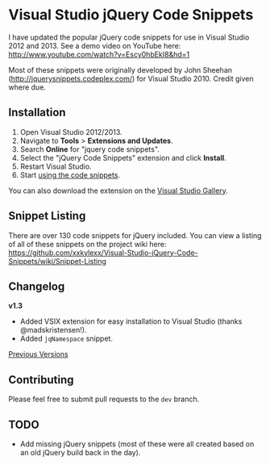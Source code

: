 # Visual Studio jQuery Code Snippets

I have updated the popular jQuery code snippets for use in Visual Studio 2012 and 2013. See a demo video on YouTube here: http://www.youtube.com/watch?v=Escy0hbEkI8&hd=1

Most of these snippets were originally developed by John Sheehan (http://jquerysnippets.codeplex.com/) for Visual Studio 2010. Credit given where due.

## Installation

1. Open Visual Studio 2012/2013.
2. Navigate to **Tools** > **Extensions and Updates**.
3. Search **Online** for "jquery code snippets".
4. Select the "jQuery Code Snippets" extension and click **Install**.
5. Restart Visual Studio.
6. Start [using the code snippets](https://github.com/xxkylexx/Visual-Studio-jQuery-Code-Snippets/wiki/Using-Code-Snippets).

You can also download the extension on the [Visual Studio Gallery](http://visualstudiogallery.msdn.microsoft.com/577b9c03-71fb-417b-bcbb-94b6d3d326b8).

## Snippet Listing

There are over 130 code snippets for jQuery included. You can view a listing of all of these snippets on the project wiki here: https://github.com/xxkylexx/Visual-Studio-jQuery-Code-Snippets/wiki/Snippet-Listing

## Changelog

**v1.3**
- Added VSIX extension for easy installation to Visual Studio (thanks @madskristensen!).
- Added `jqNamespace` snippet.

[Previous Versions](https://github.com/xxkylexx/Visual-Studio-jQuery-Code-Snippets/wiki/Release-Notes)

## Contributing

Please feel free to submit pull requests to the `dev` branch.

## TODO

- Add missing jQuery snippets (most of these were all created based on an old jQuery build back in the day).
